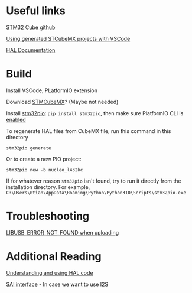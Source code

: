 # Useful links

[STM32 Cube github](https://github.com/STMicroelectronics/STM32CubeL4)

[Using generated STCubeMX projects with VSCode](https://community.platformio.org/t/using-stm32cubemx-and-platformio/2611)

[HAL Documentation](https://www.st.com/resource/en/user_manual/dm00173145-description-of-stm32l4l4-hal-and-lowlayer-drivers-stmicroelectronics.pdf)

# Build

Install VSCode, PLatformIO extension

Download [STMCubeMX](https://www.st.com/en/development-tools/stm32cubemx.html)? (Maybe not needed)

Install [stm32pio](https://github.com/ussserrr/stm32pio): `pip install stm32pio`, then make sure PlatformIO CLI is [enabled](https://docs.platformio.org/en/latest/core/installation.html#piocore-install-shell-commands)

To regenerate HAL files from CubeMX file, run this command in this directory
```
stm32pio generate
```
Or to create a new PIO project:
```
stm32pio new -b nucleo_l432kc
```
If for whatever reason `stm32pio` isn't found, try to run it directly from the installation directory. For example, `C:\Users\0tian\AppData\Roaming\Python\Python310\Scripts\stm32pio.exe`

# Troubleshooting

[LIBUSB_ERROR_NOT_FOUND when uploading](https://edstem.org/us/courses/19499/discussion/1228459)

# Additional Reading

[Understanding and using HAL code](https://www.youtube.com/watch?v=txnViYePocg)

[SAI interface](https://www.st.com/content/ccc/resource/training/technical/product_training/0c/16/3b/b4/76/8a/47/51/STM32L4_Peripheral_SAI.pdf/files/STM32L4_Peripheral_SAI.pdf/jcr:content/translations/en.STM32L4_Peripheral_SAI.pdf) - In case we want to use I2S



